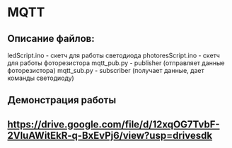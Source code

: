 # MQTT #

## Описание файлов: ##
ledScript.ino - скетч для работы светодиода
photoresScript.ino - скетч для работы фоторезистора
mqtt_pub.py - publisher (отправляет данные фоторезистора)
mqtt_sub.py - subscriber (получает данные, дает команды светодиоду)

## Демонстрация работы ##
https://drive.google.com/file/d/12xqOG7TvbF-2VluAWitEkR-q-BxEvPj6/view?usp=drivesdk
---
